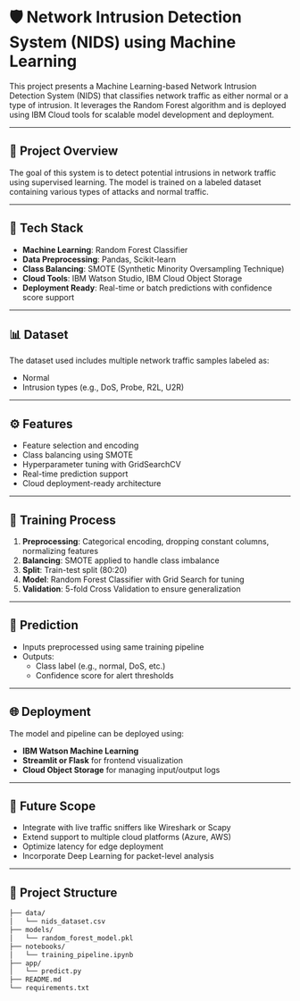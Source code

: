 # 🛡️ Network Intrusion Detection System (NIDS) using Machine Learning

This project presents a Machine Learning-based Network Intrusion Detection System (NIDS) that classifies network traffic as either normal or a type of intrusion. It leverages the Random Forest algorithm and is deployed using IBM Cloud tools for scalable model development and deployment.

---

## 🚀 Project Overview

The goal of this system is to detect potential intrusions in network traffic using supervised learning. The model is trained on a labeled dataset containing various types of attacks and normal traffic.

---

## 🧠 Tech Stack

- **Machine Learning**: Random Forest Classifier
- **Data Preprocessing**: Pandas, Scikit-learn
- **Class Balancing**: SMOTE (Synthetic Minority Oversampling Technique)
- **Cloud Tools**: IBM Watson Studio, IBM Cloud Object Storage
- **Deployment Ready**: Real-time or batch predictions with confidence score support

---

## 📊 Dataset

The dataset used includes multiple network traffic samples labeled as:
- Normal
- Intrusion types (e.g., DoS, Probe, R2L, U2R)

---

## ⚙️ Features

- Feature selection and encoding
- Class balancing using SMOTE
- Hyperparameter tuning with GridSearchCV
- Real-time prediction support
- Cloud deployment-ready architecture

---

## 🧪 Training Process

1. **Preprocessing**: Categorical encoding, dropping constant columns, normalizing features
2. **Balancing**: SMOTE applied to handle class imbalance
3. **Split**: Train-test split (80:20)
4. **Model**: Random Forest Classifier with Grid Search for tuning
5. **Validation**: 5-fold Cross Validation to ensure generalization

---

## 🔮 Prediction

- Inputs preprocessed using same training pipeline
- Outputs:
  - Class label (e.g., normal, DoS, etc.)
  - Confidence score for alert thresholds

---

## 🌐 Deployment

The model and pipeline can be deployed using:
- **IBM Watson Machine Learning**
- **Streamlit or Flask** for frontend visualization
- **Cloud Object Storage** for managing input/output logs

---
## 📌 Future Scope

- Integrate with live traffic sniffers like Wireshark or Scapy
- Extend support to multiple cloud platforms (Azure, AWS)
- Optimize latency for edge deployment
- Incorporate Deep Learning for packet-level analysis

---

## 📁 Project Structure

```bash
├── data/
│   └── nids_dataset.csv
├── models/
│   └── random_forest_model.pkl
├── notebooks/
│   └── training_pipeline.ipynb
├── app/
│   └── predict.py
├── README.md
└── requirements.txt

